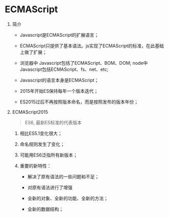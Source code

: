 # ECMAScript


1. 简介

    * Javascript是ECMAScript的扩展语言；

    * ECMAScript只提供了基本语法。js实现了ECMAScript的标准，在此基础上做了扩展；
    
    * 浏览器中 Javascript包括了ECMAScript、BOM、DOM; node中Javascript包括ECMAScript、fs、net、etc;

    * Javascript的语言本身是ECMAScript；

    * 2015年开始ES保持每年一个版本迭代；

    * ES2015过后不再按照版本命名，而是按照发布的版本年份；


2. ECMAScript2015

    > ES6, 最新ES标准的代表版本

    1. 相比ES5.1变化很大；

    2. 命名规则发生了变化；

    3. 可能用ES6泛指所有新版本；

    4. 重要的新特性：

        * 解决了原有语法的一些问题和不足；

        * 对原有语法进行了增强

        * 全新的对象、全新的功能、全新的方法；

        * 全新的数据结构；



    


